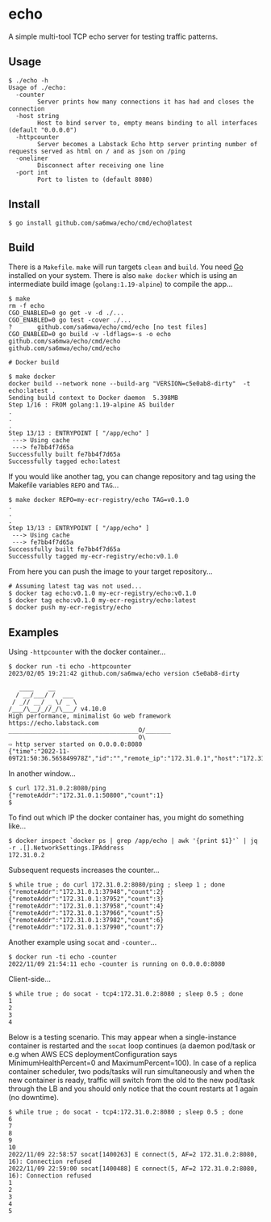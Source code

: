# echo

A simple multi-tool TCP echo server for testing traffic patterns.

## Usage

```console
$ ./echo -h
Usage of ./echo:
  -counter
        Server prints how many connections it has had and closes the connection
  -host string
        Host to bind server to, empty means binding to all interfaces (default "0.0.0.0")
  -httpcounter
        Server becomes a Labstack Echo http server printing number of requests served as html on / and as json on /ping
  -oneliner
        Disconnect after receiving one line
  -port int
        Port to listen to (default 8080)
```

## Install

```console
$ go install github.com/sa6mwa/echo/cmd/echo@latest
```

## Build

There is a `Makefile`. `make` will run targets `clean` and `build`. You need
[Go](https://go.dev) installed on your system. There is also `make docker` which
is using an intermediate build image (`golang:1.19-alpine`) to compile the
app...

```console
$ make
rm -f echo
CGO_ENABLED=0 go get -v -d ./...
CGO_ENABLED=0 go test -cover ./...
?       github.com/sa6mwa/echo/cmd/echo [no test files]
CGO_ENABLED=0 go build -v -ldflags=-s -o echo github.com/sa6mwa/echo/cmd/echo
github.com/sa6mwa/echo/cmd/echo

# Docker build

$ make docker
docker build --network none --build-arg "VERSION=c5e0ab8-dirty"  -t echo:latest .
Sending build context to Docker daemon  5.398MB
Step 1/16 : FROM golang:1.19-alpine AS builder
.
.
.
Step 13/13 : ENTRYPOINT [ "/app/echo" ]
 ---> Using cache
 ---> fe7bb4f7d65a
Successfully built fe7bb4f7d65a
Successfully tagged echo:latest
```

If you would like another tag, you can change repository and tag using the
Makefile variables `REPO` and `TAG`...

```console
$ make docker REPO=my-ecr-registry/echo TAG=v0.1.0
.
.
.
Step 13/13 : ENTRYPOINT [ "/app/echo" ]
 ---> Using cache
 ---> fe7bb4f7d65a
Successfully built fe7bb4f7d65a
Successfully tagged my-ecr-registry/echo:v0.1.0
```

From here you can push the image to your target repository...

```console
# Assuming latest tag was not used...
$ docker tag echo:v0.1.0 my-ecr-registry/echo:v0.1.0
$ docker tag echo:v0.1.0 my-ecr-registry/echo:latest
$ docker push my-ecr-registry/echo
```

## Examples

Using `-httpcounter` with the docker container...

```
$ docker run -ti echo -httpcounter
2023/02/05 19:21:42 github.com/sa6mwa/echo version c5e0ab8-dirty

   ____    __
  / __/___/ /  ___
 / _// __/ _ \/ _ \
/___/\__/_//_/\___/ v4.10.0
High performance, minimalist Go web framework
https://echo.labstack.com
____________________________________O/_______
                                    O\
⇨ http server started on 0.0.0.0:8080
{"time":"2022-11-09T21:50:36.565849978Z","id":"","remote_ip":"172.31.0.1","host":"172.31.0.2:8080","method":"GET","uri":"/ping","user_agent":"curl/7.68.0","status":200,"error":"","latency":52015,"latency_human":"52.015µs","bytes_in":0,"bytes_out":44
```

In another window...

```console
$ curl 172.31.0.2:8080/ping
{"remoteAddr":"172.31.0.1:50800","count":1}
$ 
```

To find out which IP the docker container has, you might do something like...
```console
$ docker inspect `docker ps | grep /app/echo | awk '{print $1}'` | jq -r .[].NetworkSettings.IPAddress
172.31.0.2
```

Subsequent requests increases the counter...

```console
$ while true ; do curl 172.31.0.2:8080/ping ; sleep 1 ; done
{"remoteAddr":"172.31.0.1:37948","count":2}
{"remoteAddr":"172.31.0.1:37952","count":3}
{"remoteAddr":"172.31.0.1:37958","count":4}
{"remoteAddr":"172.31.0.1:37966","count":5}
{"remoteAddr":"172.31.0.1:37982","count":6}
{"remoteAddr":"172.31.0.1:37990","count":7}
```

Another example using `socat` and `-counter`...

```console
$ docker run -ti echo -counter
2022/11/09 21:54:11 echo -counter is running on 0.0.0.0:8080
```

Client-side...

```console
$ while true ; do socat - tcp4:172.31.0.2:8080 ; sleep 0.5 ; done
1
2
3
4
```

Below is a testing scenario. This may appear when a single-instance container is
restarted and the `socat` loop continues (a daemon pod/task or e.g when AWS ECS
deploymentConfiguration says MinimumHealthPercent=0 and MaximumPercent=100). In
case of a replica container scheduler, two pods/tasks will run simultaneously
and when the new container is ready, traffic will switch from the old to the new
pod/task through the LB and you should only notice that the count restarts at 1
again (no downtime).

```console
$ while true ; do socat - tcp4:172.31.0.2:8080 ; sleep 0.5 ; done
6
7
8
9
10
2022/11/09 22:58:57 socat[1400263] E connect(5, AF=2 172.31.0.2:8080, 16): Connection refused
2022/11/09 22:59:00 socat[1400488] E connect(5, AF=2 172.31.0.2:8080, 16): Connection refused
1
2
3
4
5
```
